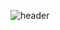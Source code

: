 <div>

  <!--Header-->
  ![header](https://capsule-render.vercel.app/api?type=slice&height=300&color=f9f871&text=@3minish&fontSize=35&rotate=20&fontAlignY=30&textBg=false&desc=The%20light%20shines%20in%20the%20darkness.&descAlignY=40&descAlign=64&fontAlign=50&descSize=20)
  
</div>
